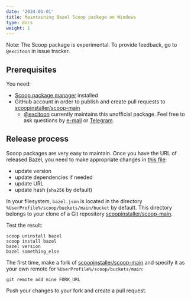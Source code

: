 ```yaml
---
date: '2024-01-01'
title: Maintaining Bazel Scoop package on Windows
type: docs
weight: 1
---
```


Note: The Scoop package is experimental. To provide feedback, go to
`@excitoon` in issue tracker.

## Prerequisites

You need:

*    [Scoop package manager](https://scoop.sh/) installed
*    GitHub account in order to publish and create pull requests to
     [scoopinstaller/scoop-main](https://github.com/scoopinstaller/scoop-main)
     * [@excitoon](https://github.com/excitoon) currently maintains this
       unofficial package. Feel free to ask questions by
       [e-mail](mailto:vladimir.chebotarev@gmail.com) or
       [Telegram](http://telegram.me/excitoon).

## Release process

Scoop packages are very easy to maintain. Once you have the URL of released
Bazel, you need to make appropriate changes in
[this file](https://github.com/scoopinstaller/scoop-main/blob/master/bucket/bazel.json):

- update version
- update dependencies if needed
- update URL
- update hash (`sha256` by default)

In your filesystem, `bazel.json` is located in the directory
`%UserProfile%/scoop/buckets/main/bucket` by default. This directory belongs to
your clone of a Git repository
[scoopinstaller/scoop-main](https://github.com/scoopinstaller/scoop-main).

Test the result:

```text
scoop uninstall bazel
scoop install bazel
bazel version
bazel something_else
```

The first time, make a fork of
[scoopinstaller/scoop-main](https://github.com/scoopinstaller/scoop-main) and
specify it as your own remote for `%UserProfile%/scoop/buckets/main`:

```text
git remote add mine FORK_URL
```

Push your changes to your fork and create a pull request.